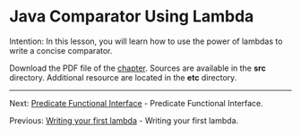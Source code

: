 # Java Comparator Using Lambda

Intention: In this lesson, you will learn how to use the power of lambdas to write a concise comparator.

Download the PDF file of the [chapter](chapter_3.pdf). Sources are available in the <b>src</b> directory. 
Additional resource are located in the <b>etc</b> directory.

<hr>

Next: [Predicate Functional Interface](chapter_4.md "Predicate Functional Interface") - Predicate Functional Interface.

Previous: [Writing your first lambda](chapter_2.md "Writing your first lambda") - Writing your first lambda.